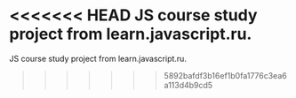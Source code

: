 <<<<<<< HEAD
JS course study project from learn.javascript.ru.
=======
JS course study project from learn.javascript.ru.
>>>>>>> 5892bafdf3b16ef1b0fa1776c3ea6a113d4b9cd5
